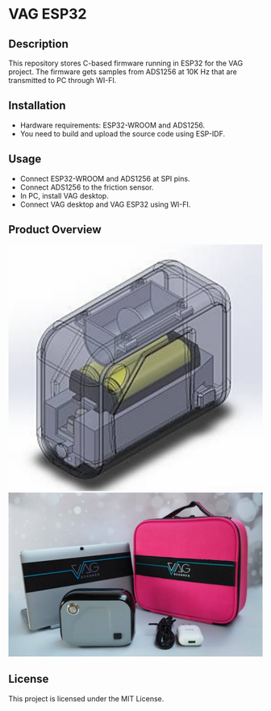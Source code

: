 # VAG ESP32

## Description
This repository stores C-based firmware running in ESP32 for the VAG project. The firmware gets samples from ADS1256 at 10K Hz that are transmitted to PC through WI-FI.

## Installation
- Hardware requirements: ESP32-WROOM and ADS1256.
- You need to build and upload the source code using ESP-IDF.

## Usage
- Connect ESP32-WROOM and ADS1256 at SPI pins.
- Connect ADS1256 to the friction sensor.
- In PC, install VAG desktop.
- Connect VAG desktop and VAG ESP32 using WI-FI.

## Product Overview
![Image](/images/vagesp32.png)
![Image](/images/vag.png)

## License
This project is licensed under the MIT License.
